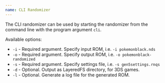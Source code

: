 ```yaml
---
name: CLI Randomizer
---
```

The CLI randomizer can be used by starting the randomizer from the command line with the program argument `cli`.

Available options:

- `-i` - Required argument. Specify input ROM, i.e. `-i pokemonblack.nds`
- `-o` - Required argument. Specify output ROM, i.e. `-o pokemonblack-randomized`
- `-s` - Required argument. Specify settings file, i.e. `-s gen5settings.rnqs`
- `-d` - Optional. Output as LayeredFS directory, for 3DS games.
- `-l` - Optional. Generate a log file for the generated ROM.
